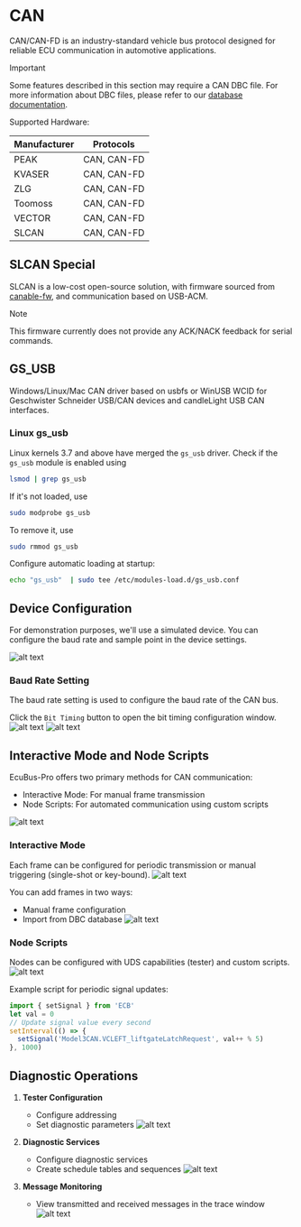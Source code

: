 # CAN

CAN/CAN-FD is an industry-standard vehicle bus protocol designed for reliable ECU communication in automotive applications.

> [!IMPORTANT]
> Some features described in this section may require a CAN DBC file. For more information about DBC files, please refer to our [database documentation](../dbc).

Supported Hardware:

| Manufacturer | Protocols |
|--------|-------------------|
| PEAK | CAN, CAN-FD |
| KVASER | CAN, CAN-FD |
| ZLG | CAN, CAN-FD |
| Toomoss | CAN, CAN-FD |
| VECTOR | CAN, CAN-FD |
| SLCAN | CAN, CAN-FD |

## SLCAN Special

SLCAN is a low-cost open-source solution, with firmware sourced from [canable-fw](https://github.com/normaldotcom/canable-fw), and communication based on USB-ACM. 
> [!NOTE]
> This firmware currently does not provide any ACK/NACK feedback for serial commands.

## GS_USB

Windows/Linux/Mac CAN driver based on usbfs or WinUSB WCID for Geschwister Schneider USB/CAN devices and candleLight USB CAN interfaces.

### Linux gs_usb

Linux kernels 3.7 and above have merged the `gs_usb` driver.
Check if the `gs_usb` module is enabled using 

```bash
lsmod | grep gs_usb
```

If it's not loaded, use 

```bash
sudo modprobe gs_usb
```

To remove it, use 

```bash
sudo rmmod gs_usb
```

Configure automatic loading at startup:

```bash
echo "gs_usb"  | sudo tee /etc/modules-load.d/gs_usb.conf
```

## Device Configuration

For demonstration purposes, we'll use a simulated device. You can configure the baud rate and sample point in the device settings.

![alt text](image.png)

### Baud Rate Setting

The baud rate setting is used to configure the baud rate of the CAN bus.

Click the `Bit Timing` button to open the bit timing configuration window.
![alt text](image-8.png)
![alt text](image-9.png)



## Interactive Mode and Node Scripts

EcuBus-Pro offers two primary methods for CAN communication:

- Interactive Mode: For manual frame transmission
- Node Scripts: For automated communication using custom scripts

![alt text](image-1.png)

### Interactive Mode

Each frame can be configured for periodic transmission or manual triggering (single-shot or key-bound).
![alt text](image-2.png)

You can add frames in two ways:

- Manual frame configuration
- Import from DBC database
  ![alt text](image-3.png)

### Node Scripts

Nodes can be configured with UDS capabilities (tester) and custom scripts.
![alt text](image-4.png)

Example script for periodic signal updates:

```typescript
import { setSignal } from 'ECB'
let val = 0
// Update signal value every second
setInterval(() => {
  setSignal('Model3CAN.VCLEFT_liftgateLatchRequest', val++ % 5)
}, 1000)
```

## Diagnostic Operations

1. **Tester Configuration**

   - Configure addressing
   - Set diagnostic parameters
     ![alt text](image-5.png)

2. **Diagnostic Services**

   - Configure diagnostic services
   - Create schedule tables and sequences
     ![alt text](image-6.png)

3. **Message Monitoring**
   - View transmitted and received messages in the trace window
     ![alt text](image-7.png)

